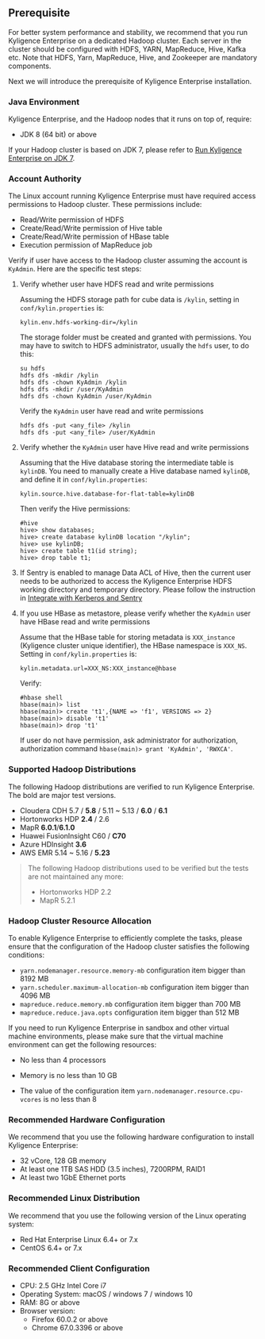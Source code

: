 ## Prerequisite

For better system performance and stability, we recommend that you run Kyligence Enterprise on a dedicated Hadoop cluster. Each server in the cluster should be configured with HDFS, YARN, MapReduce, Hive, Kafka etc. Note that HDFS, Yarn, MapReduce, Hive, and Zookeeper are mandatory components.

Next we will introduce the prerequisite of Kyligence Enterprise installation.

### Java Environment

Kyligence Enterprise, and the Hadoop nodes that it runs on top of, require:

- JDK 8 (64 bit) or above

If your Hadoop cluster is based on JDK 7, please refer to [Run Kyligence Enterprise on JDK 7](../appendix/run_on_jdk7.en.md).

### Account Authority

The Linux account running Kyligence Enterprise must have required access permissions to Hadoop cluster. These permissions include:
* Read/Write permission of HDFS
* Create/Read/Write permission of Hive table
* Create/Read/Write permission of HBase table
* Execution permission of MapReduce job

Verify if user have access to the Hadoop cluster assuming the account is `KyAdmin`. Here are the specific test steps:

1. Verify whether user have HDFS read and write permissions

   Assuming the HDFS storage path for cube data is `/kylin`, setting in `conf/kylin.properties` is:

   ```properties
   kylin.env.hdfs-working-dir=/kylin
   ```

   The storage folder must be created and granted with permissions. You may have to switch to HDFS administrator, usually the `hdfs` user, to do this:

   ```shell
   su hdfs
   hdfs dfs -mkdir /kylin
   hdfs dfs -chown KyAdmin /kylin
   hdfs dfs -mkdir /user/KyAdmin
   hdfs dfs -chown KyAdmin /user/KyAdmin
   ```
   Verify the `KyAdmin` user have read and write permissions
   ```shell
   hdfs dfs -put <any_file> /kylin
   hdfs dfs -put <any_file> /user/KyAdmin   
   ```

2. Verify whether the `KyAdmin` user have Hive read and write permissions

   Assuming that the Hive database storing the intermediate table is `kylinDB`. You need to manually create a Hive database named `kylinDB`, and define it in `conf/kylin.properties`:

   ```properties
   kylin.source.hive.database-for-flat-table=kylinDB
   ```

   Then verify the Hive permissions:

   ```shell
   #hive
   hive> show databases;
   hive> create database kylinDB location "/kylin";
   hive> use kylinDB;
   hive> create table t1(id string);
   hive> drop table t1;
   ```
3. If Sentry is enabled to manage Data ACL of Hive, then the current user needs to be authorized to access the Kyligence Enterprise HDFS working directory and temporary directory. Please follow the instruction in [Integrate with Kerberos and Sentry](../security/cdh_kerberos_sentry.en.md)

4. If you use HBase as metastore, please verify whether the `KyAdmin` user have HBase read and write permissions

   Assume that the HBase table for storing metadata is `XXX_instance` (Kyligence cluster unique identifier), the HBase namespace is `XXX_NS`. Setting in `conf/kylin.properties` is:

   ```properties
   kylin.metadata.url=XXX_NS:XXX_instance@hbase
   ```

   Verify:

   ```shell
   #hbase shell
   hbase(main)> list
   hbase(main)> create 't1',{NAME => 'f1', VERSIONS => 2}
   hbase(main)> disable 't1'
   hbase(main)> drop 't1'
   ```
   If user do not have permission, ask administrator for authorization, authorization command `hbase(main)> grant 'KyAdmin', 'RWXCA'`.

### Supported Hadoop Distributions

The following Hadoop distributions are verified to run Kyligence Enterprise. The bold are major test versions.

- Cloudera CDH 5.7 / **5.8** / 5.11 ~ 5.13 / **6.0** / **6.1**
- Hortonworks HDP **2.4** / 2.6
- MapR **6.0.1**/**6.1.0**
- Huawei FusionInsight C60 / **C70**
- Azure HDInsight **3.6**
- AWS EMR 5.14 ~ 5.16 / **5.23**

> The following Hadoop distributions used to be verified but the tests are not maintained any more:
> - Hortonworks HDP 2.2
> - MapR 5.2.1

### Hadoop Cluster Resource Allocation

To enable Kyligence Enterprise to efficiently complete the tasks, please ensure that the configuration of the Hadoop cluster satisfies the following conditions:

* `yarn.nodemanager.resource.memory-mb` configuration item bigger than 8192 MB
* `yarn.scheduler.maximum-allocation-mb` configuration item bigger than 4096 MB
* `mapreduce.reduce.memory.mb` configuration item bigger than 700 MB
* `mapreduce.reduce.java.opts` configuration item bigger than 512 MB

If you need to run Kyligence Enterprise in sandbox and other virtual machine environments, please make sure that the virtual machine environment can get the following resources:

- No less than 4 processors

- Memory is no less than 10 GB

- The value of the configuration item `yarn.nodemanager.resource.cpu-vcores` is no less than 8

### Recommended Hardware Configuration
We recommend that you use the following hardware configuration to install Kyligence Enterprise:
- 32 vCore, 128 GB memory
- At least one 1TB SAS HDD (3.5 inches), 7200RPM, RAID1
- At least two 1GbE Ethernet ports

### Recommended Linux Distribution

We recommend that you use the following version of the Linux operating system:

- Red Hat Enterprise Linux 6.4+ or  7.x
- CentOS 6.4+ or 7.x

### Recommended Client Configuration
- CPU: 2.5 GHz Intel Core i7
- Operating System: macOS / windows 7 / windows 10
- RAM: 8G or above
- Browser version:
   + Firefox 60.0.2 or above
   + Chrome 67.0.3396 or above
